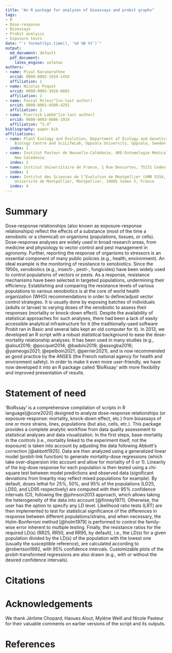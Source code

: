 ```yaml
---
title: "An R package for analyses of bioassays and probit graphs"
tags:
- R
- Dose-response
- Bioassays
- Probit analysis
- Exposure tests
date: "`r format(Sys.time(), '%d %B %Y')`"
output:
  md_document: default
  pdf_document:
    latex_engine: xelatex
authors:
- name: Piyal Karunarathne
  orcid: 0000-0002-1934-145X
  affiliation: 1
- name: Nicolas Poquet
  orcid: 0000-0003-3928-6803
  affiliation: 2
- name: Pascal Milesi^[co-last author]
  orcid: 0000-0001-8580-4291
  affiliation: 1
- name: Pierrick Labbé^[co-last author]
  orcid: 0000-0003-0806-1919
  affiliation: “3,4”
bibliography: paper.bib
affiliations:
- name: Plant Ecology and Evolution, Department of Ecology and Genetics, Evolutionary
    Biology Centre and SciLifeLab, Uppsala University, Uppsala, Sweden
  index: 1
- name: Institut Pasteur de Nouvelle-Calédonie, URE-Entomologie Médicale, Nouméa,
    New Caledonia
  index: 2
- name: Institut Universitaire de France, 1 Rue Descartes, 75231 Cedex 05, Paris.
  index: 3
- name: Institut des Sciences de l’Evolution de Montpellier (UMR 5554, CNRS-UM-IRD-EPHE),
    Université de Montpellier, Montpellier, 34095 Cedex 5, France
  index: 4
---
```


# Summary

Dose-response relationships (also known as exposure-response relationships) reflect the effects of a substance (most of the time a xenobiotic or a chemical) on organisms (populations, tissues, or cells). Dose-response analyses are widely used in broad research areas, from medicine and physiology to vector control and pest management in agronomy. Further, reporting the response of organisms to stressors is an essential component of many public policies (e.g., health, environment).
An ideal example is the monitoring of resistance to xenobiotics. Since the 1950s, xenobiotics (e.g., insecti-, pesti-, fungicides) have been widely used to control populations of vectors or pests. As a response, resistance mechanisms have been selected in targeted populations, undermining their efficiency. Establishing and comparing the resistance levels of various populations to various xenobiotics is at the core of world health organization (WHO) recommendations in order to define/adjust vector control strategies. It is usually done by exposing batches of individuals (adults or larvae) to varying doses of the xenobiotic to assess their responses (mortality or knock-down effect). Despite the availability of statistical approaches for such analyses, there had been a lack of easily accessible analytical infrastructure for it (the traditionally-used software Probit ran in Basic and several labs kept an old computer for it). In 2013, we developed an R script with a robust statistical background to ease the dose-mortality relationship analyses. It has been used in many studies (e.g., @alout2016; @pocquet2014; @badolo2019; @assogba2016; @yameogo2021; @epelboin2021; @perrier2021), and is now recommended as good practice by the ANSES (the French national agency for health and environment safety). In order to make it even more user-friendly, we have now developed it into an R package called ‘BioRssay’ with more flexibility and improved presentation of results.

# Statement of need

‘BioRssay’ is a comprehensive compilation of scripts in R language[@core2020] designed to analyze dose-response relationships (or exposure-response: mortality, knock-down effect, etc.)  from bioassays of one or more strains, lines, populations (but also, cells, etc.). This package provides a complete analytic workflow from data quality assessment to statistical analyses and data visualization. In the first steps, base-mortality in the controls (i.e., mortality linked to the experiment itself, not the exposure) is taken into account by adjusting the data following Abbott's correction [@abbott1925]. Data are then analyzed using a generalized linear model (probit-link function) to generate mortality-dose regressions (which take over-dispersion into account and allow for mortality of 0 or 1). Linearity of the log-dose response for each population is then tested using a chi-square test between model predictions and observed data (significant deviations from linearity may reflect mixed populations for example). By default, doses lethal for 25%, 50%, and 95% of the populations (LD25, LD50, and LD95 respectively) are computed with their 95% confidence intervals (CI), following the @johnson2013 approach, which allows taking the heterogeneity of the data into account [@finney1971]. Otherwise, the user has the option to specify any LD level. Likelihood ratio tests (LRT) are then implemented to test for statistical significance of the differences in response between different populations/strains, and when necessary, the Holm-Bonferroni method [@holm1979] is performed to control the family-wise error inherent to multiple testing. Finally, the resistance ratios for the required LD(s) (RR25, RR50, and RR95, by default), i.e., the LD(s) for a given population divided by the LD(s) of the population with the lowest one (usually the susceptible reference), are calculated according to @robertson1992, with 95% confidence intervals. Customizable plots of the probit-transformed regressions are also drawn (e.g., with or without the desired confidence intervals).


# Citations

# Acknowledgements

We thank Jérôme Chopard, Haoues Alout, Mylène Weill and Nicole Pasteur for their valuable comments on earlier versions of the script and its outputs.

# References


